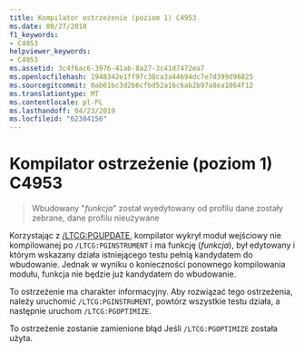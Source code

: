 ```yaml
---
title: Kompilator ostrzeżenie (poziom 1) C4953
ms.date: 08/27/2018
f1_keywords:
- C4953
helpviewer_keywords:
- C4953
ms.assetid: 3c4f6ac6-3976-41ab-8a27-3c41d7472ea7
ms.openlocfilehash: 1948342e1ff97c38ca3a44694dc7e7d399d96825
ms.sourcegitcommit: 0ab61bc3d2b6cfbd52a16c6ab2b97a8ea1864f12
ms.translationtype: MT
ms.contentlocale: pl-PL
ms.lasthandoff: 04/23/2019
ms.locfileid: "62384156"
---
```

# <a name="compiler-warning-level-1-c4953"></a>Kompilator ostrzeżenie (poziom 1) C4953

> Wbudowany "*funkcja*" został wyedytowany od profilu dane zostały zebrane, dane profilu nieużywane

Korzystając z [/LTCG:PGUPDATE](../../build/reference/ltcg-link-time-code-generation.md), kompilator wykrył moduł wejściowy nie kompilowanej po `/LTCG:PGINSTRUMENT` i ma funkcję (*funkcja*), był edytowany i którym wskazany działa istniejącego testu pełnią kandydatem do wbudowanie. Jednak w wyniku o konieczności ponownego kompilowania modułu, funkcja nie będzie już kandydatem do wbudowanie.

To ostrzeżenie ma charakter informacyjny. Aby rozwiązać tego ostrzeżenia, należy uruchomić `/LTCG:PGINSTRUMENT`, powtórz wszystkie testu działa, a następnie uruchom `/LTCG:PGOPTIMIZE`.

To ostrzeżenie zostanie zamienione błąd Jeśli `/LTCG:PGOPTIMIZE` została użyta.